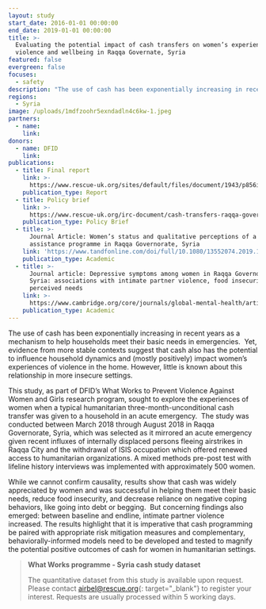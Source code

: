 ```yaml
---
layout: study
start_date: 2016-01-01 00:00:00
end_date: 2019-01-01 00:00:00
title: >-
  Evaluating the potential impact of cash transfers on women’s experience of
  violence and wellbeing in Raqqa Governate, Syria
featured: false
evergreen: false
focuses:
  - safety
description: "The use of cash has been exponentially increasing in recent years as a mechanism to help households meet their basic needs in emergencies.\_ Yet, evidence from more stable contexts suggest that cash also has the potential to influence household dynamics and (mostly positively) impact women’s experiences of violence in the home, but little is known about this relationship in more insecure settings."
regions:
  - Syria
image: /uploads/1mdfzoohr5exndadln4c6kw-1.jpeg
partners:
  - name:
    link:
donors:
  - name: DFID
    link:
publications:
  - title: Final report
    link: >-
      https://www.rescue-uk.org/sites/default/files/document/1943/p856ircsyriacashtransfersreportlr.pdf
    publication_type: Report
  - title: Policy brief
    link: >-
      https://www.rescue-uk.org/irc-document/cash-transfers-raqqa-governorate-syria-policy-briefing
    publication_type: Policy Brief
  - title: >-
      Journal Article: Women’s status and qualitative perceptions of a cash
      assistance programme in Raqqa Governorate, Syria
    link: 'https://www.tandfonline.com/doi/full/10.1080/13552074.2019.1624047'
    publication_type: Academic
  - title: >-
      Journal article: Depressive symptoms among women in Raqqa Governorate,
      Syria: associations with intimate partner violence, food insecurity, and
      perceived needs
    link: >-
      https://www.cambridge.org/core/journals/global-mental-health/article/depressive-symptoms-among-women-in-raqqa-governorate-syria-associations-with-intimate-partner-violence-food-insecurity-and-perceived-needs/09CDA18D4F4856458EB239BA78896DBE
    publication_type: Academic
---
```


The use of cash has been exponentially increasing in recent years as a mechanism to help households meet their basic needs in emergencies.&nbsp; Yet, evidence from more stable contexts suggest that cash also has the potential to influence household dynamics and (mostly positively) impact women’s experiences of violence in the home. However, little is known about this relationship in more insecure settings.

This study, as part of DFID’s What Works to Prevent Violence Against Women and Girls research program, sought to explore the experiences of women when a typical humanitarian three-month-unconditional cash transfer was given to a household in an acute emergency.&nbsp; The study was conducted between March 2018 through August 2018 in Raqqa Governorate, Syria, which was selected as it mirrored an acute emergency given recent influxes of internally displaced persons fleeing airstrikes in Raqqa City and the withdrawal of ISIS occupation which offered renewed access to humanitarian organizations. A mixed methods pre-post test with lifeline history interviews was implemented with approximately 500 women.

While we cannot confirm causality, results show that cash was widely appreciated by women and was successful in helping them meet their basic needs, reduce food insecurity, and decrease reliance on negative coping behaviors, like going into debt or begging.&nbsp; But concerning findings also emerged: between baseline and endline, intimate partner violence increased. The results highlight that it is imperative that cash programming be paired with appropriate risk mitigation measures and complementary, behaviorally-informed models need to be developed and tested to magnify the potential positive outcomes of cash for women in humanitarian settings.

> **What Works programme - Syria cash study dataset**
>
>
> The quantitative dataset from this study is available upon request. Please contact&nbsp;[airbel@rescue.org](mailto:airbel@rescue.org){: target="_blank"}&nbsp;to register your interest. Requests are usually processed within 5 working days.